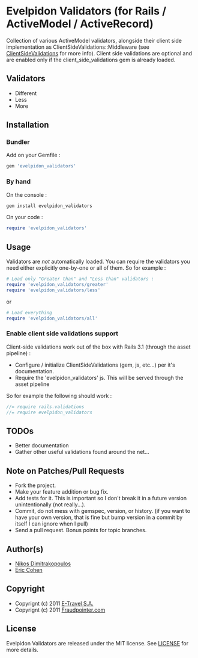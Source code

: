 # Evelpidon Validators (for Rails / ActiveModel / ActiveRecord)

Collection of various ActiveModel validators, alongside their client side implementation
as ClientSideValidations::Middleware (see [ClientSideValidations](https://github.com/bcardarella/client_side_validations)
for more info). Client side validations are optional and are enabled only if the client_side_validations gem is
already loaded.

## Validators

* Different
* Less
* More

## Installation

### Bundler

Add on your Gemfile :

```ruby
gem 'evelpidon_validators'
```

### By hand

On the console :

```bash
gem install evelpidon_validators
```

On your code :

```ruby
require 'evelpidon_validators'
```

## Usage

Validators are *not* automatically loaded. You can require the validators you need either explicitly one-by-one
or all of them. So for example :

```ruby
# Load only "Greater than" and "Less than" validators :
require 'evelpidon_validators/greater'
require 'evelpidon_validators/less'
```

or

```ruby
# Load everything
require 'evelpidon_validators/all'
```

### Enable client side validations support

Client-side validations work out of the box with Rails 3.1 (through the asset pipeline) :

- Configure / initialize ClientSideValidations (gem, js, etc...) per it's documentation.
- Require the 'evelpidon_validators' js. This will be served through the asset pipeline

So for example the following should work :

```javascript
//= require rails.validations
//= require evelpidon_validators
```

## TODOs

* Better documentation
* Gather other useful validations found around the net...

## Note on Patches/Pull Requests

* Fork the project.
* Make your feature addition or bug fix.
* Add tests for it. This is important so I don't break it in a
  future version unintentionally (not really...).
* Commit, do not mess with gemspec, version, or history.
  (if you want to have your own version, that is fine but bump version in a commit by itself I can ignore when I pull)
* Send a pull request. Bonus points for topic branches.

## Author(s)

* [Nikos Dimitrakopoulos](http://github.com/nikosd)
* [Eric Cohen](http://github.com/eirc)

## Copyright

* Copyrignt (c) 2011 [E-Travel S.A.](http://www.airtickets24.com)
* Copyrignt (c) 2011 [Fraudpointer.com](http://www.fraudpointer.com)

## License

Evelpidon Validators are released under the MIT license.
See [LICENSE](/e-travel/evelpidon_validators/blob/master/LICENSE) for more details.
